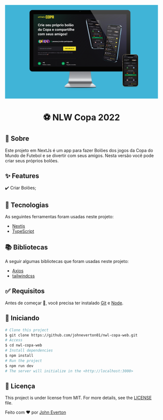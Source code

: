 <div align="center" id="top">
  <img src="/.github/nlw-copa.png" alt="Web Application" />
</div>

<h1 align="center">⚽️ NLW Copa 2022</h1>

## :dart: Sobre ##

Este projeto em NextJs é um app para fazer Bolões dos jogos da Copa do Mundo de Futebol e se divertir com seus amigos. Nesta versão você pode criar seus próprios bolões.

## :sparkles: Features ##

:heavy_check_mark: Criar Bolões;

## :rocket: Tecnologias ##

As seguintes ferramentas foram usadas neste projeto:

- [Nextjs](https://nextjs.org)
- [TypeScript](https://www.typescriptlang.org/)

## 📚️ Bibliotecas ##

A seguir algumas bibliotecas que foram usadas neste projeto:

- [Axios](https://axios-http.com/)
- [tailwindcss](https://tailwindcss.com)

## :white_check_mark: Requisitos ##

Antes de começar :checkered_flag:, você precisa ter instalado [Git](https://git-scm.com) e [Node](https://nodejs.org/en/).

## :checkered_flag: Iniciando ##

```bash
# Clone this project
$ git clone https://github.com/johneverton01/nwl-copa-web.git
# Access
$ cd nwl-copa-web
# Install dependencies
$ npm install
# Run the project
$ npm run dev
# The server will initialize in the <http://localhost:3000>
```

## :memo: Licença ##

This project is under license from MIT. For more details, see the [LICENSE](LICENSE.md) file.

Feito com ❤️ por [John Everton](https://www.linkedin.com/in/john-everton01/)
